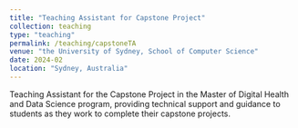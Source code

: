 ```yaml
---
title: "Teaching Assistant for Capstone Project"
collection: teaching
type: "teaching"
permalink: /teaching/capstoneTA
venue: "the University of Sydney, School of Computer Science"
date: 2024-02
location: "Sydney, Australia"
---
```


Teaching Assistant for the Capstone Project in the Master of Digital Health and Data Science program, providing technical support and guidance to students as they work to complete their capstone projects.

